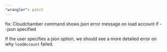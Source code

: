 ```yaml
---
"wrangler": patch
---
```


fix: Cloudchamber command shows json error message on load account if --json specified

If the user specifies a json option, we should see a more detailed error on why `loadAccount` failed.

